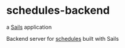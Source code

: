 schedules-backend
=================

a [Sails](http://sailsjs.org) application

Backend server for [schedules](https://github.com/timkendall/schedules) built with Sails

